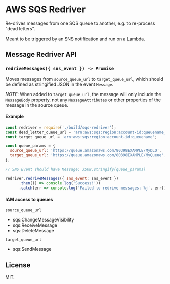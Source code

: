 # AWS SQS Redriver
Re-drives messages from one SQS queue to another, e.g. to re-process "dead letters".

Meant to be triggered by an SNS notification and run on a Lambda.

## Message Redriver API

### `redriveMessages({ sns_event }) -> Promise`

Moves messages from `source_queue_url` to `target_queue_url`, which should be defined as stringified JSON in the event `Message`.

*NOTE*: When added to `target_queue_url`, the message will only include the `MessageBody` property, not any `MessageAttributes` or other properties of the message in the source queue.

#### Example

```js
const redriver = require('./build/sqs-redriver');
const dead_letter_queue_url = 'arn:aws:sqs:region:account-id:queuename_dlq';
const target_queue_url = 'arn:aws:sqs:region:account-id:queuename';

const queue_params = {
  source_queue_url: 'https://queue.amazonaws.com/80398EXAMPLE/MyDLQ',
  target_queue_url: 'https://queue.amazonaws.com/80398EXAMPLE/MyQueue',
};

// SNS Event should have Message: JSON.stringify(queue_params)

redriver.redriveMessages({ sns_event: sns_event })
      .then(() => console.log('Success!'))
      .catch(err => console.log('Failed to redrive messages: %j', err));
```

#### IAM access to queues

`source_queue_url`

- sqs:ChangeMessageVisibility
- sqs:ReceiveMessage
- sqs:DeleteMessage

`target_queue_url`

- sqs:SendMessage

## License

MIT.
